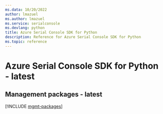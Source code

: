 ```yaml
---
ms.data: 10/20/2022
author: lmazuel
ms.author: lmazuel
ms.service: serialconsole
ms.devlang: python
title: Azure Serial Console SDK for Python
description: Reference for Azure Serial Console SDK for Python
ms.topic: reference
---
```

# Azure Serial Console SDK for Python - latest

## Management packages - latest
[!INCLUDE [mgmt-packages](serial-console-mgmt-index.md)]